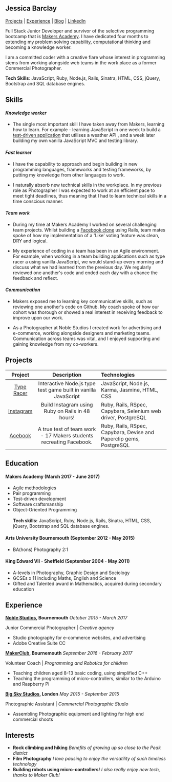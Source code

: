 ## Jessica Barclay

[Projects](#projects) | [Experience](#experience) | [Blog](https://medium.com/@jessicabarclay.net) | [LinkedIn](https://www.linkedin.com/in/jessica-barclay-bab35b10b/)

Full Stack Junior Developer and survivor of the selective programming bootcamp that is [Makers Academy](http://www.makersacademy.com/).
I have dedicated four months to extending my problem solving capability, computational thinking and becoming a knowledge worker.

I am a committed coder with a creative flare whose interest in programming stems from working alongside web teams in the work place as a former Commercial Photographer.

**Tech Skills**: JavaScript, Ruby, Node.js, Rails, Sinatra, HTML, CSS, jQuery, Bootstrap and SQL database engines.


## Skills


#### _Knowledge worker_

* The single most important skill I have taken away from Makers, learning how to learn. For example - learning JavaScript in one week to build a [test-driven application](https://github.com/JessicaBarclay/Thermostat-Javascript) that utilises a weather API , and a week later building my own vanilla JavaScript MVC and testing library.

#### _Fast learner_

* I have the capability to approach and begin building in new programming languages, frameworks and testing frameworks, by putting my knowledge from other languages to work.

* I naturally absorb new technical skills in the workplace. In my previous role as Photographer I was expected to work at an efficient pace to meet tight deadlines, thus meaning that I had to learn technical skills in a time conscious manner.


#### _Team work_

* During my time at Makers Academy I worked on several challenging team projects. Whilst building a [Facebook clone](https://github.com/JessicaBarclay/Acebook) using Rails, team mates spoke of how my implementation of a 'Like' voting feature was clean, DRY and logical.

* My experience of coding in a team has been in an Agile environment. For example, when working in a team building applications such as type racer a using vanilla JavaScript, we would stand-up every morning and discuss what we had learned from the previous day. We regularly reviewed one another's code and ended each day with a chance the feedback and reflect.

#### _Communication_

* Makers exposed me to learning key communicative skills, such as reviewing one another's code on Github. My coach spoke of how our cohort was thorough or showed a real interest in receiving feedback to improve upon our work.

* As a Photographer at Noble Studios I created work for advertising and e-commerce, working alongside designers and marketing teams.
Communication across teams was vital, and I enjoyed supporting and gaining knowledge from my co-workers.


## Projects

|                 Project                  |               Description                | Technologies                             |
| :--------------------------------------: | :--------------------------------------: | :--------------------------------------- |
| [Type Racer](https://github.com/JessicaBarclay/type-fast-type-furious) | Interactive Node.js type test game built in vanilla JavaScript | JavaScript, Node.js, Karma, Jasmine, HTML, CSS  |
| [Instagram](https://github.com/JessicaBarclay/instagram-challenge) | Build Instagram using Ruby on Rails in 48 hours! | Ruby, Rails, RSpec, Capybara, Selenium web driver, PostgreSQL |
| [Acebook](https://github.com/JessicaBarclay/Acebook) | A true test of team work - 17 Makers students recreating Facebook. | Ruby, Rails, RSpec, Capybara, Devise and Paperclip gems, PostgreSQL |



## Education

#### Makers Academy (March 2017 - June 2017)

- Agile methodologies
- Pair programming
- Test-driven development
- Software craftsmanship
- Object-Oriented Programming<br><br>
**Tech skills:** JavaScript, Ruby, Node.js, Rails, Sinatra, HTML, CSS, jQuery, Bootstrap and SQL database engines.

#### Arts University Bournemouth (September 2012 - May 2015)

- BA(hons) Photography 2:1

#### King Edward VII - Sheffield (September 2004 - May 2011)

- A-levels in Photography, Graphic Design and Sociology
- GCSEs x 11 including Maths, English and Science
- Gifted and Talented award in Mathematics, acquired during secondary education

## Experience

**[Noble Studios](https://www.noblestudios.co.uk/creative-product/), Bournemouth** _October 2015 - March 2017_

Junior Commercial Photographer | *Creative agency*

- Studio photography for e-commerce websites, and advertising
- Adobe Creative Suite CC


**[MakerClub](https://makerclub.org/), Bournemouth** _September 2016 - February 2017_

Volunteer Coach | *Programming and Robotics for children*

- Teaching children aged 8-13 basic coding, using simplified C++
- Teaching the programming of micro-controllers, similar to the Arduino and Raspberry Pi


**[Big Sky Studios](http://www.bigskylondon.com/), London** _May 2015 - September 2015_

Photographic Assistant | *Commercial Photographic Studio*

- Assembling Photographic equipment and lighting for high end commercial shoots

## Interests

- **Rock climbing and hiking** *Benefits of growing up so close to the Peak district*
- **Film Photography** *I love pausing to enjoy the versatility of such timeless technology*
- **Building robots using micro-controllers!** *I also really enjoy new tech, thanks to Maker Club!*
